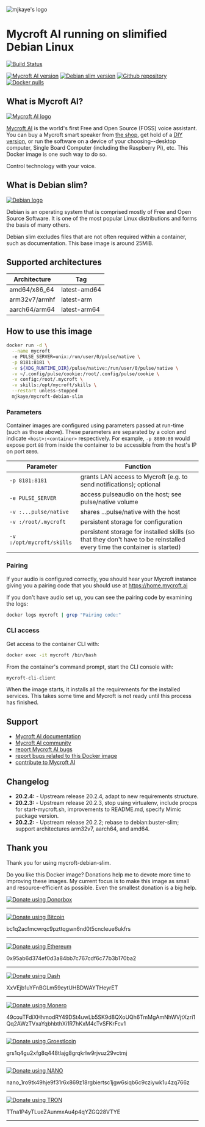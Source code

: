 ![mjkaye's logo](https://gistcdn.githack.com/mjkaye/1c98964af75456ccfca37c2a9a105825/raw/d1ac0b27dc154eb5f26026be55cab124adfde4d2/mjkaye-gradient.svg)

# Mycroft AI running on slimified Debian Linux #

[![Build Status](https://img.shields.io/drone/build/mjkaye/docker-mycroft-debian-slim.svg?style=for-the-badge&logo=drone)](https://cloud.drone.io/mjkaye/docker-mycroft-debian-slim)

[![Mycroft AI version](https://img.shields.io/badge/Mycroft%20AI%20version-20.2.4-blue.svg?style=for-the-badge&logoColor=FFFFFF&color=878a00)](https://mycroft.ai/)
[![Debian slim version](https://img.shields.io/badge/Debian%20slim%20version-buster-blue.svg?style=for-the-badge&logoColor=FFFFFF&color=878a00)](https://www.debian.org/)
[![Github repository](https://img.shields.io/badge/source_code-docker--mycroft--debian--slim-878a00.svg?style=for-the-badge&logo=github&logoColor=FFFFFF&color=878a00)](https://www.github.com/mjkaye/docker-mycroft-debian-slim)
[![Docker pulls](https://img.shields.io/docker/pulls/mjkaye/mycroft-debian-slim.svg?style=for-the-badge&logo=docker&logoColor=FFFFFF&color=878a00)](https://hub.docker.com/r/mjkaye/mycroft-debian-slim)

## What is Mycroft AI? ##

[![Mycroft AI logo](https://d1us95wkqce0jo.cloudfront.net/site/company/logo/38529_914107.png)](https://mycroft.ai/)

[Mycroft AI](https://mycroft.ai/) is the world's first Free and Open Source (FOSS) voice assistant. You can buy a Mycroft smart speaker from [the shop](https://mycroft.ai/shop/), get hold of a [DIY version](https://hellochatterbox.com/), or run the software on a device of your choosing--desktop computer, Single Board Computer (including the Raspberry Pi), etc. This Docker image is one such way to do so.

Control technology with your voice.

## What is Debian slim? ##

[![Debian logo](https://www.debian.org/logos/openlogo.svg)](https://www.debian.org/)

Debian is an operating system that is comprised mostly of Free and Open Source Software. It is one of the most popular Linux distributions and forms the basis of many others.

Debian slim excludes files that are not often required within a container, such as documentation. This base image is around 25MiB.

## Supported architectures ##

| Architecture  | Tag          |
| ---           | ---          |
| amd64/x86_64  | latest-amd64 |
| arm32v7/armhf | latest-arm   |
| aarch64/arm64 | latest-arm64 |

## How to use this image ##

```bash
docker run -d \
  --name mycroft
  -e PULSE_SERVER=unix:/run/user/0/pulse/native \
  -p 8181:8181 \
  -v ${XDG_RUNTIME_DIR}/pulse/native:/run/user/0/pulse/native \
  -v ~/.config/pulse/cookie:/root/.config/pulse/cookie \
  -v config:/root/.mycroft \
  -v skills:/opt/mycroft/skills \
  --restart unless-stopped
  mjkaye/mycroft-debian-slim
```

### Parameters ###

Container images are configured using parameters passed at run-time (such as those above). These parameters are separated by a colon and indicate `<host>:<container>` respectively. For example, `-p 8080:80` would expose port `80` from inside the container to be accessible from the host's IP on port `8080`.

| Parameter                 | Function                                                                                                                |
| ---                       | ---                                                                                                                     |
| `-p 8181:8181`            | grants LAN access to Mycroft (e.g. to send notifications); optional                                                     |
| `-e PULSE_SERVER`         | access pulseaudio on the host; see pulse/native volume                                                                  |
| `-v :...pulse/native`     | shares ...pulse/native with the host                                                                                    |
| `-v :/root/.mycroft`      | persistent storage for configuration                                                                                    |
| `-v :/opt/mycroft/skills` | persistent storage for installed skills (so that they don't have to be reinstalled every time the container is started) |

### Pairing ###

If your audio is configured correctly, you should hear your Mycroft instance giving you a pairing code that you should use at https://home.mycroft.ai

If you don't have audio set up, you can see the pairing code by examining the logs:

```bash
docker logs mycroft | grep "Pairing code:"
```

### CLI access ###

Get access to the container CLI with:

```bash
docker exec -it mycroft /bin/bash
```

From the container's command prompt, start the CLI console with:

```bash
mycroft-cli-client
```

When the image starts, it installs all the requirements for the installed services. This takes some time and Mycroft is not ready until this process has finished.

## Support ##

 * [Mycroft AI documentation](https://mycroft-ai.gitbook.io/docs/)
 * [Mycroft AI community](https://community.mycroft.ai/)
 * [report Mycroft AI bugs](https://github.com/MycroftAI/mycroft-core/issues)
 * [report bugs related to this Docker image](https://github.com/mjkaye/docker-mycroft-debian-slim/issues)
 * [contribute to Mycroft AI](https://mycroft.ai/contribute/)


## Changelog ##

* __20.2.4:__ - Upstream release 20.2.4, adapt to new requirements structure.
* __20.2.3:__ - Upstream release 20.2.3, stop using virtualenv, include procps for start-mycroft.sh, improvements to README.md, specify Mimic package version.
* __20.2.2:__ - Upstream release 20.2.2; rebase to debian:buster-slim; support architectures arm32v7, aarch64, and amd64.

## Thank you ##

Thank you for using mycroft-debian-slim.

Do you like this Docker image? Donations help me to devote more time to improving these images. My current focus is to make this image as small and resource-efficient as possible. Even the smallest donation is a big help.

[![Donate using Donorbox](https://img.shields.io/badge/usd,_gbp,_eur-00578A?style=for-the-badge&logoColor=FFFFFF&labelColor=00578A&logo=cash%20app)](https://donorbox.org/docker-images)

---

[![Donate using Bitcoin](https://img.shields.io/badge/bitcoin-00578A?style=for-the-badge&logoColor=FFFFFF&labelColor=00578A&logo=bitcoin)](https://www.freeformatter.com/qr-code?w=350&h=350&e=Q&c=bc1q2acfmcwrqc9pzttqgwn6nd0t5cncleue6ukfrs)

bc1q2acfmcwrqc9pzttqgwn6nd0t5cncleue6ukfrs

---

[![Donate using Ethereum](https://img.shields.io/badge/ethereum-00578A?style=for-the-badge&logoColor=FFFFFF&labelColor=00578A&logo=ethereum)](https://www.freeformatter.com/qr-code?w=350&h=350&e=Q&c=0x95ab6d374ef0d3a84bb7c767cdf6c77b3b170ba2)

0x95ab6d374ef0d3a84bb7c767cdf6c77b3b170ba2

---

[![Donate using Dash](https://img.shields.io/badge/dash-00578A?style=for-the-badge&logoColor=FFFFFF&labelColor=00578A&logo=dash)](https://www.freeformatter.com/qr-code?w=350&h=350&e=Q&c=XxVEjb1uYFnBGLm59eytUHBDWAYTHeyrET)

XxVEjb1uYFnBGLm59eytUHBDWAYTHeyrET

---

[![Donate using Monero](https://img.shields.io/badge/monero-00578A?style=for-the-badge&logoColor=FFFFFF&labelColor=00578A&logo=monero)](https://www.freeformatter.com/qr-code?w=350&h=350&e=Q&c=49couTFdiXHhmodRY49DSt4uwLb5SK9d8QXoUQh6TmMgAmNhWVjtXzri1Qq2AWzTVxaYqbhbthXi1R7hKxM4cTvSFKrFcv1)

49couTFdiXHhmodRY49DSt4uwLb5SK9d8QXoUQh6TmMgAmNhWVjtXzri1Qq2AWzTVxaYqbhbthXi1R7hKxM4cTvSFKrFcv1

---

[![Donate using Groestlcoin](https://img.shields.io/badge/groestlcoin-00578A?style=for-the-badge&logoColor=FFFFFF&labelColor=00578A)](https://www.freeformatter.com/qr-code?w=350&h=350&e=Q&c=grs1q4gu2xfg8q448tlajg8grqkrlw9rjvuz29vctmj)

grs1q4gu2xfg8q448tlajg8grqkrlw9rjvuz29vctmj

---

[![Donate using NANO](https://img.shields.io/badge/NANO-00578A?style=for-the-badge&logoColor=FFFFFF&labelColor=00578A)](https://www.freeformatter.com/qr-code?w=350&h=350&e=Q&c=nano_1ro9tk49hje9f31r6x869z18rgbiertsc1jgw6siqb6c9cziywk1u4zq766z)

nano_1ro9tk49hje9f31r6x869z18rgbiertsc1jgw6siqb6c9cziywk1u4zq766z

---

[![Donate using TRON](https://img.shields.io/badge/TRON-00578A?style=for-the-badge&logoColor=FFFFFF&labelColor=00578A)](https://www.freeformatter.com/qr-code?w=350&h=350&e=Q&c=TTna1P4yTLueZAunmxAu4p4qYZGQ28VTYE)

TTna1P4yTLueZAunmxAu4p4qYZGQ28VTYE

---
